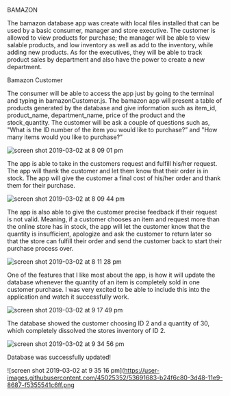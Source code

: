 BAMAZON



The bamazon database app was create with local files installed that can be used by a basic consumer, manager and store executive.  The customer is allowed to view products for purchase;  the manager will be able to view salable products, and low inventory as well as add to the inventory, while adding new products.  As for the executives, they will be able to track product sales by department and also have the power to create a new department.



Bamazon Customer

The consumer will be able to access the app just by going to the terminal and typing in bamazonCustomer.js.  The bamazon app will present  a table of products generated by the database and give information such as item_id, product_name, department_name, price of the product and the stock_quantity.  The customer  will be ask a couple of questions such as, "What is the ID number of the item you would like to purchase?” and "How many items would you like to purchase?” 

![screen shot 2019-03-02 at 8 09 01 pm](https://user-images.githubusercontent.com/45025352/53691554-0a38a400-3d46-11e9-970d-f1b42fbe1896.png)



The app is able to take in the customers request and fulfill his/her request. The app will thank the customer and let them know that their order is in stock.  The app will give the customer a final cost of his/her order and thank them for their purchase.


![screen shot 2019-03-02 at 8 09 44 pm](https://user-images.githubusercontent.com/45025352/53691622-56d0af00-3d47-11e9-9b96-0fce2dcd82df.png)



The app is also able to give the customer precise feedback if their request is not valid.  Meaning, if a customer chooses an item and request more than the online store has in stock, the app will let the customer know that the quantity is insufficient, apologize and ask the customer to return later so that the store can fulfill their order and send the customer back to start their purchase process over.

![screen shot 2019-03-02 at 8 11 28 pm](https://user-images.githubusercontent.com/45025352/53691636-d2326080-3d47-11e9-9d9e-f773bc268612.png)



One of the features that I like most about the app, is how it will update the database whenever the quantity of an item is completely sold in one customer purchase.  I was very excited to be able to include this into the application and watch it successfully work.


![screen shot 2019-03-02 at 9 17 49 pm](https://user-images.githubusercontent.com/45025352/53691656-276e7200-3d48-11e9-96f4-6cdbe28f7ac2.png)


The database showed the customer choosing ID 2 and a quantity of 30, which completely dissolved the stores inventory of ID 2.

![screen shot 2019-03-02 at 9 34 56 pm](https://user-images.githubusercontent.com/45025352/53691674-70bec180-3d48-11e9-8310-5fb26d7118a0.png)


Database was successfully updated!

![screen shot 2019-03-02 at 9 35 16 pm](https://user-images.githubusercontent.com/45025352/53691683-b24f6c80-3d48-11e9-8687-f5355541c6ff.png
